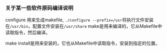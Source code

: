 ### 关于某一些软件原码编译说明

configure 用来生成makefile, `./configure --prefix=/usr`将执行文件安装在`/usr/bin`，配置文件安装在`/usr/share`
make是用来编译的，它从Makefile中读取指令，然后编译。

make install是用来安装的，它也从Makefile中读取指令，安装到指定的位置。
